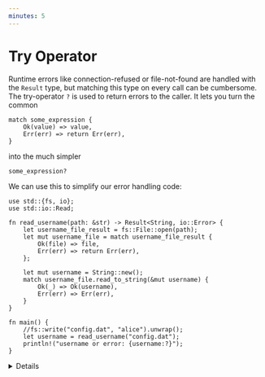 ```yaml
---
minutes: 5
---
```


# Try Operator

Runtime errors like connection-refused or file-not-found are handled with the
`Result` type, but matching this type on every call can be cumbersome.  The
try-operator `?` is used to return errors to the caller. It lets you turn the
common

```rust,ignore
match some_expression {
    Ok(value) => value,
    Err(err) => return Err(err),
}
```

into the much simpler

```rust,ignore
some_expression?
```

We can use this to simplify our error handling code:

```rust,editable
use std::{fs, io};
use std::io::Read;

fn read_username(path: &str) -> Result<String, io::Error> {
    let username_file_result = fs::File::open(path);
    let mut username_file = match username_file_result {
        Ok(file) => file,
        Err(err) => return Err(err),
    };

    let mut username = String::new();
    match username_file.read_to_string(&mut username) {
        Ok(_) => Ok(username),
        Err(err) => Err(err),
    }
}

fn main() {
    //fs::write("config.dat", "alice").unwrap();
    let username = read_username("config.dat");
    println!("username or error: {username:?}");
}
```

<details>

Simplify the `read_username` function to use `?`.

Key points:

* The `username` variable can be either `Ok(string)` or `Err(error)`.
* Use the `fs::write` call to test out the different scenarios: no file, empty file, file with username.
* Note that `main` can return a `Result<(), E>` as long as it implements `std::process:Termination`. In practice, this means that `E` implements `Debug`. The executable will print the `Err` variant and return a nonzero exit status on error.

</details>
